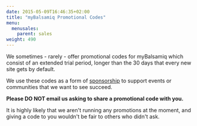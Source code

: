 ```yaml
---
date: 2015-05-09T16:46:35+02:00
title: "myBalsamiq Promotional Codes"
menu:
  menusales:
    parent: sales
weight: 490
---
```


We sometimes - rarely - offer promotional codes for myBalsamiq which consist of an extended trial period, longer than the 30 days that every new site gets by default.

We use these codes as a form of [sponsorship](https://balsamiq.com/company/sponsorships) to support events or communities that we want to see succeed.

**Please DO NOT email us asking to share a promotional code with you.**

It is highly likely that we aren't running any promotions at the moment, and giving a code to you wouldn't be fair to others who didn't ask.
